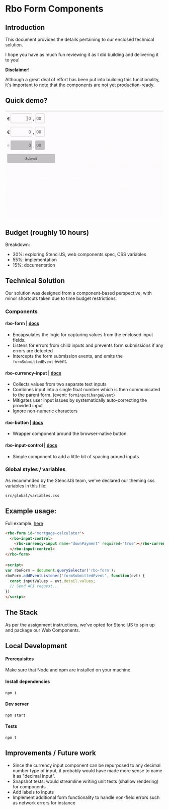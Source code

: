 # Rbo Form Components

## Introduction
This document provides the details pertaining to our enclosed technical solution.

I hope you have as much fun reviewing it as I did building and delivering it to you!

**Disclaimer!**

Although a great deal of effort has been put into building this functionality, it's important to note that the components are not yet production-ready.

## Quick demo?
![demo](__sol/screen-recording.gif "demo")

## Budget (roughly 10 hours)

Breakdown:
- 30%: exploring StencilJS, web components spec, CSS variables
- 55%: implementation
- 15%: documentation

## Technical Solution
Our solution was designed from a component-based perspective, with minor shortcuts taken due to time budget restrictions.

### Components

#### rbo-form | [docs](src/components/rbo-form/readme.md)
- Encapsulates the logic for capturing values from the enclosed input fields.
- Listens for errors from child inputs and prevents form submissions if any errors are detected
- Intercepts the form submission events, and emits the `formSubmittedEvent` event.

#### rbo-currency-input | [docs](src/components/rbo-currency-input/readme.md)
- Collects values from two separate text inputs
- Combines input into a single float number which is then communicated to the parent form. (event: `formInputChangeEvent`)
- Mitigates user input issues by systematically auto-correcting the provided input
- Ignore non-numeric characters

#### rbo-button | [docs](src/components/rbo-button/readme.md)
- Wrapper component around the browser-native button.

#### rbo-input-control | [docs](src/components/rbo-input-control/readme.md)
- Simple component to add a little bit of spacing around inputs

### Global styles / variables
As recommnded by the StencilJS team, we've declared our theming css variables in this file:
```
src/global/variables.css
```

## Example usage:
Full example: [here](src/index.html)
```html
<rbo-form id="mortgage-calculator">
  <rbo-input-control>
    <rbo-currency-input name="downPayment" required="true"></rbo-currency-input>
  </rbo-input-control>
</rbo-form>

<script>
var rboForm = document.querySelector('rbo-form');
rboForm.addEventListener('formSubmittedEvent', function(evt) {
  const inputValues = evt.detail.values;
  // Send API request...
})
</script>
```

## The Stack
As per the assignment instructions, we've opted for StencilJS to spin up and package our Web Components.

## Local Development
#### Prerequisites
Make sure that Node and npm are installed on your machine.

#### Install dependencies
```
npm i
```

#### Dev server
```
npm start
```

#### Tests
```
npm t
```

## Improvements / Future work
- Since the currency input component can be repurposed to any decimal number type of input, it probably would have made more sense to 
name it as "decimal input".
- Snapshot tests: would streamline writing unit tests (shallow rendering) for components
- Add labels to inputs
- Implement additional form functionality to handle non-field errors such as network errors for instance